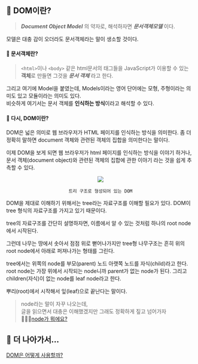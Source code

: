 ## 🦊 DOM이란?
> ***Document Object Model*** 의 약자로, 해석하자면 ***문서객체모델*** 이다.

모델은 대충 감이 오더라도 문서객체라는 말이 생소할 것이다.
#### 📍 문서객체란?
> `<html>`이나 `<body>` 같은 html문서의 태그들을 JavaScript가 이용할 수 있는 **객체**로 만들면 그것을 ***문서 객체*** 라고 한다.

그리고 여기에 Model을 붙였는데, Models이라는 영어 단어에는 모형, 주형이라는 의미도 있고 모듈이라는 의미도 있다.<br>
비슷하게 여기서는 문서 객체를 **인식하는 방식**이라고 해석할 수 있다.

#### 📍 다시, DOM이란?
DOM은 넓은 의미로 웹 브라우저가 HTML 페이지를 인식하는 방식을 의미한다.
좀 더 정확히 말하면 document 객체와 관련된 객체의 집합을 의미한다는 말이다.

이제 DOM을 보게 되면 웹 브라우저가 html 페이지를 인식하는 방식을 이야기 하거나,
문서 객체(document object)와 관련된 객체의 집합에 관한 이야기 라는 것을 쉽게 추측할 수 있다.


<div align="center">
    <img src="dom_struct.jpeg">

    트리 구조로 형성되어 있는 DOM
</div>

DOM을 제대로 이해하기 위해서는 tree라는 자료구조를 이해할 필요가 있다.
DOM이 tree 형식의 자료구조를 가지고 있기 때문이다.

tree의 자료구조를 간단히 설명하자면,
이름에서 알 수 있는 것처럼 하나의 root node에서 시작된다.

그런데 나무는 땅에서 솟아서 점점 위로 뻗어나가지만 tree형 나무구조는 흔히 위의 root node에서 아래로 퍼져나가는 형태를 그린다.

tree에서는 위쪽의 node를 부모(parent) 노드 아랫쪽 노드를 자식(child)라고 한다.
root node는 가장 위에서 시작되는 node니까 parent가 없는 node가 된다.
그리고 children(자식)이 없는 node를 leaf node라고 한다.

뿌리(root)에서 시작해서 잎(leaf)으로 끝난다는 말이다.

> node라는 말이 자꾸 나오는데,<br>
글을 읽으면서 대충은 이해했겠지만 그래도 정확하게 짚고 넘어가자<br>
🙋🏻‍♂️[node가 뭐에요?](./node/node.md)

## 🦊 더 나아가서...
[DOM은 어떻게 사용할까?](./use_DOM/use_DOM.md)
